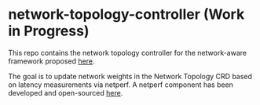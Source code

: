 # network-topology-controller (Work in Progress)

This repo contains the network topology controller for the network-aware framework proposed [here](https://github.com/jpedro1992/scheduler-plugins/tree/kep-networkAware/kep/260-network-aware-scheduling).

The goal is to update network weights in the Network Topology CRD based on latency measurements via netperf. A netperf component has been developed and open-sourced [here](https://github.com/jpedro1992/pushing-netperf-metrics-to-prometheus). 

